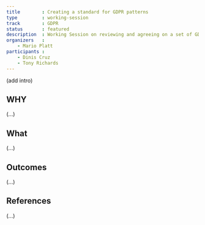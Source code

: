 ```yaml
---
title        : Creating a standard for GDPR patterns
type         : working-session
track        : GDPR
status       : featured
description  : Working Session on reviewing and agreeing on a set of GDPR patterns
organizers   :
    - Mario Platt
participants :
    - Dinis Cruz
    - Tony Richards
---
```


(add intro)

## WHY

(...)

## What

(...)

## Outcomes

(...)

## References

(...)
